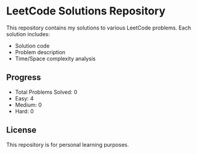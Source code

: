 # LeetCode Solutions Repository

This repository contains my solutions to various LeetCode problems. Each solution includes:
- Solution code
- Problem description
- Time/Space complexity analysis

## Progress
- Total Problems Solved: 0
- Easy: 4
- Medium: 0
- Hard: 0

## License
This repository is for personal learning purposes.
